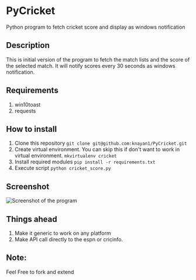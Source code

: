 # PyCricket
Python program to fetch cricket score and display as windows notification

## Description
This is initial version of the program to fetch the match lists and the score of the selected match. It will notify scores every 30 seconds as windows notification.

## Requirements
1. win10toast
2. requests

## How to install
1. Clone this repository
```git clone git@github.com:knayan1/PyCricket.git```
2. Create virtual environment. You can skip this if don't want to work in virtual environment. ```mkvirtualenv cricket```
3. Install required modules ```pip install -r requirements.txt```
4. Execute script ```python cricket_score.py```

## Screenshot
![Screenshot of the program](https://raw.githubusercontent.com/knayan1/PyCricket/master/cricket_score.png)
## Things ahead
1. Make it generic to work on any platform
2. Make API call directly to the espn or cricinfo.

## Note:
Feel Free to fork and extend